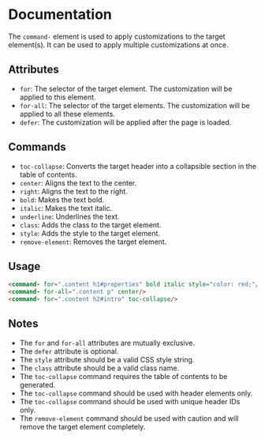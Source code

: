 # Documentation

The `command-` element is used to apply customizations to the target element(s).
It can be used to apply multiple customizations at once.

## Attributes

- `for`: The selector of the target element. The customization will be applied to this element.
- `for-all`: The selector of the target elements. The customization will be applied to all these elements.
- `defer`: The customization will be applied after the page is loaded.

## Commands

- `toc-collapse`: Converts the target header into a collapsible section in the table of contents.
- `center`: Aligns the text to the center.
- `right`: Aligns the text to the right.
- `bold`: Makes the text bold.
- `italic`: Makes the text italic.
- `underline`: Underlines the text.
- `class`: Adds the class to the target element.
- `style`: Adds the style to the target element.
- `remove-element`: Removes the target element.

## Usage

```html
<command- for=".content h1#properties" bold italic style="color: red;"/>
<command- for-all=".content p" center/>
<command- for=".content h2#intro" toc-collapse/>
```

## Notes

- The `for` and `for-all` attributes are mutually exclusive.
- The `defer` attribute is optional.
- The `style` attribute should be a valid CSS style string.
- The `class` attribute should be a valid class name.
- The `toc-collapse` command requires the table of contents to be generated.
- The `toc-collapse` command should be used with header elements only.
- The `toc-collapse` command should be used with unique header IDs only.
- The `remove-element` command should be used with caution and will remove the target element completely.
